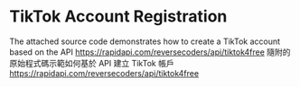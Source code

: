 # TikTok Account Registration

The attached source code demonstrates how to create a TikTok account based on the API https://rapidapi.com/reversecoders/api/tiktok4free
隨附的原始程式碼示範如何基於 API 建立 TikTok 帳戶 https://rapidapi.com/reversecoders/api/tiktok4free
